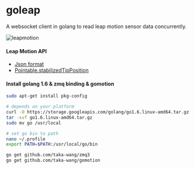 # goleap

A websocket client in golang to read leap motion sensor data concurrently.

![leapmotion](http://cdn.shopify.com/s/files/1/0365/6765/products/Packaging-front_3_4-web_large.png?v=1409245447)

#### Leap Motion API
- [Json format](https://developer.leapmotion.com/documentation/javascript/supplements/Leap_JSON.html#json-tracking-data-format
)
- [Pointable.stabilizedTipPosition](https://developer.leapmotion.com/documentation/javascript/api/Leap.Pointable.html#Pointable.stabilizedTipPosition)

#### Install golang 1.6 & zmq binding & gomotion

```bash
sudo apt-get install pkg-config

# depends on your platform
curl -O https://storage.googleapis.com/golang/go1.6.linux-amd64.tar.gz 
tar -xvf go1.6.linux-amd64.tar.gz
sudo mv go /usr/local

# set go bin to path
nano ~/.profile
export PATH=$PATH:/usr/local/go/bin

go get github.com/taka-wang/zmq3
go get github.com/taka-wang/gomotion
```